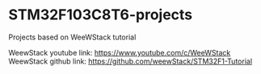# STM32F103C8T6-projects
Projects based on WeeWStack tutorial


WeewStack youtube link: https://www.youtube.com/c/WeeWStack
WeewStack github link: https://github.com/weewStack/STM32F1-Tutorial
